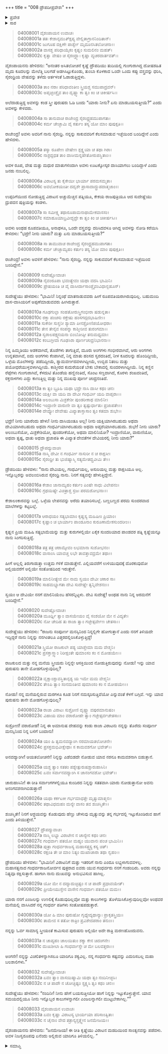 +++
title = "008 ದ್ರೌಪದೀಪ್ರವೇಶಃ"
+++

<details><summary>ಪ್ರವೇಶ</summary>


।।   ಓಂ ಓಂ ನಮೋ ನಾರಾಯಣಾಯ।।   ಶ್ರೀ ವೇದವ್ಯಾಸಾಯ ನಮಃ ।।

ಶ್ರೀ ಕೃಷ್ಣದ್ವೈಪಾಯನ ವೇದವ್ಯಾಸ ವಿರಚಿತ  

**ಶ್ರೀ ಮಹಾಭಾರತ**

**ವಿರಾಟ ಪರ್ವ**

**ವೈರಾಟ ಪರ್ವ**

**ಅಧ್ಯಾಯ 8**

</details>


<details><summary>ಸಾರ</summary>

ವಿರಾಟನ ಪತ್ನಿ ಸುದೇಷ್ಣೆಯು ದ್ರೌಪದಿಯನ್ನು ನೋಡಿ ವಿಚಾರಿಸಿದುದು (1-7). ದ್ರೌಪದಿ-ಸುದೇಷ್ಣೆಯರ ಸಂವಾದ (8-33).

</details>


> 04008001 ವೈಶಂಪಾಯನ ಉವಾಚ।  
04008001a ತತಃ ಕೇಶಾನ್ಸಮುತ್ಕ್ಷಿಪ್ಯ ವೇಲ್ಲಿತಾಗ್ರಾನನಿಂದಿತಾನ್।  
04008001c ಜುಗೂಹ ದಕ್ಷಿಣೇ ಪಾರ್ಶ್ವೇ ಮೃದೂನಸಿತಲೋಚನಾ।।  
04008002a ವಾಸಶ್ಚ ಪರಿಧಾಯೈಕಂ ಕೃಷ್ಣಂ ಸುಮಲಿನಂ ಮಹತ್।  
04008002c ಕೃತ್ವಾ ವೇಷಂ ಚ ಸೈರಂಧ್ರ್ಯಾಃ ಕೃಷ್ಣಾ ವ್ಯಚರದಾರ್ತವತ್।।

ವೈಶಂಪಾಯನನು ಹೇಳಿದನು: “ಅನಂತರ ಅಸಿತಲೋಚನೆ ಕೃಷ್ಣೆ ದ್ರೌಪದಿಯು ತುದಿಯಲ್ಲಿ ಗುಂಗುರಾಗಿದ್ದ ದೋಷರಹಿತ ಮೃದು ಕೂದಲನ್ನು ಮೇಲೆತ್ತಿ ಬಲಗಡೆ ಅಡಗಿಸಿಟ್ಟುಕೊಂಡು, ತುಂಬಾ ಕೊಳಕಾದ ಒಂದೇ ಒಂದು ಕಪ್ಪು ವಸ್ತ್ರವನ್ನು ಧರಿಸಿ, ಸೈರಂಧ್ರಿಯ ವೇಷವನ್ನು ತಳೆದು ಆರ್ತಳಂತೆ ಓಡಾಡುತ್ತಿದ್ದಳು.

> 04008003a ತಾಂ ನರಾಃ ಪರಿಧಾವಂತೀಂ ಸ್ತ್ರಿಯಶ್ಚ ಸಮುಪಾದ್ರವನ್।  
04008003c ಅಪೃಚ್ಛಂಶ್ಚೈವ ತಾಂ ದೃಷ್ಟ್ವಾ ಕಾ ತ್ವಂ ಕಿಂ ಚ ಚಿಕೀರ್ಷಸಿ।।

ಅಲೆದಾಡುತ್ತಿದ್ದ ಅವಳನ್ನು ಕಂಡ ಸ್ತ್ರೀ ಪುರುಷರು ಓಡಿ ಬಂದು “ಯಾರು ನೀನು? ಏನು ಮಾಡಬಯಸುತ್ತೀಯೆ?” ಎಂದು ಅವಳನ್ನು ಕೇಳಿದರು.

> 04008004a ಸಾ ತಾನುವಾಚ ರಾಜೇಂದ್ರ ಸೈರಂಧ್ರ್ಯಹಮುಪಾಗತಾ।  
04008004c ಕರ್ಮ ಚೇಚ್ಛಾಮಿ ವೈ ಕರ್ತುಂ ತಸ್ಯ ಯೋ ಮಾಂ ಪುಪುಕ್ಷತಿ।।

ರಾಜೇಂದ್ರ! ಅವಳು ಅವರಿಗೆ ನಾನು ಸೈರಂಧ್ರಿ. ನನ್ನನ್ನು ಸಾಕುವವರಿಗೆ ಕೆಲಸಮಾಡುವ ಇಚ್ಛೆಯಿಂದ ಬಂದಿದ್ದೇನೆ ಎಂದು ಹೇಳಿದಳು.

> 04008005a ತಸ್ಯಾ ರೂಪೇಣ ವೇಷೇಣ ಶ್ಲಕ್ಷ್ಣಯಾ ಚ ತಥಾ ಗಿರಾ।  
04008005c ನಾಶ್ರದ್ದಧತ ತಾಂ ದಾಸೀಮನ್ನಹೇತೋರುಪಸ್ಥಿತಾಂ।।

ಅವಳ ರೂಪ, ವೇಷ ಮತ್ತು ಮಧುರ ಮಾತುಗಳಿಂದಾಗಿ ಅವಳು ಊಟಕ್ಕೋಸ್ಕರ ದಾಸಿಯಾಗಲು ಬಂದಿದ್ದಾಳೆ ಎಂದು ಜನರು ನಂಬಲಿಲ್ಲ.

> 04008006a ವಿರಾಟಸ್ಯ ತು ಕೈಕೇಯೀ ಭಾರ್ಯಾ ಪರಮಸಮ್ಮತಾ।  
04008006c ಅವಲೋಕಯಂತೀ ದದೃಶೇ ಪ್ರಾಸಾದಾದ್ದ್ರುಪದಾತ್ಮಜಾಂ।।

ಉಪ್ಪರಿಗೆಯಿಂದ ನೋಡುತ್ತಿದ್ದ ವಿರಾಟನ ಅಚ್ಚುಮೆಚ್ಚಿನ ಪತ್ನಿಯೂ, ಕೇಕಯ ರಾಜಪುತ್ರಿಯೂ ಆದ ಸುದೇಷ್ಣೆಯು ದ್ರುಪದನ ಪುತ್ರಿಯನ್ನು ಕಂಡಳು.

> 04008007a ಸಾ ಸಮೀಕ್ಷ್ಯ ತಥಾರೂಪಾಮನಾಥಾಮೇಕವಾಸಸಂ।   
04008007c ಸಮಾಹೂಯಾಬ್ರವೀದ್ಭದ್ರೇ ಕಾ ತ್ವಂ ಕಿಂ ಚ ಚಿಕೀರ್ಷಸಿ।।

ಅವಳು ಅಂಥಹ ರೂಪವತಿಯೂ, ಅನಾಥಳೂ, ಒಂದೇ ವಸ್ತ್ರವನ್ನು ದರಿಸಿದವಳೂ ಆಗಿದ್ದ ಅವಳನ್ನು ನೋಡಿ ಕರೆಯಿಸಿ ಕೇಳಿದಳು: “ಭದ್ರೇ! ನೀನು ಯಾರು? ಮತ್ತು ಏನು ಮಾಡಬಯಸುತ್ತೀಯೆ?”

> 04008008a ಸಾ ತಾಮುವಾಚ ರಾಜೇಂದ್ರ ಸೈರಂಧ್ರ್ಯಹಮುಪಾಗತಾ।  
04008008c ಕರ್ಮ ಚೇಚ್ಛಾಮ್ಯಹಂ ಕರ್ತುಂ ತಸ್ಯ ಯೋ ಮಾಂ ಪುಪುಕ್ಷತಿ।।

ರಾಜೇಂದ್ರ! ಅವಳು ಅವಳಿಗೆ ಹೇಳಿದಳು: “ನಾನು ಸೈರಂಧ್ರಿ. ನನ್ನನ್ನು ಸಾಕುವವರಿಗೆ ಕೆಲಸಮಾಡುವ ಇಚ್ಛೆಯಿಂದ ಬಂದಿದ್ದೇನೆ.”

> 04008009 ಸುದೇಷ್ಣೋವಾಚ।  
04008009a ನೈವಂರೂಪಾ ಭವಂತ್ಯೇವಂ ಯಥಾ ವದಸಿ ಭಾಮಿನಿ।  
04008009c ಪ್ರೇಷಯಂತಿ ಚ ವೈ ದಾಸೀರ್ದಾಸಾಂಶ್ಚೈವಂವಿಧಾನ್ಬಹೂನ್।

ಸುದೇಷ್ಣೆಯು ಹೇಳಿದಳು: “ಭಾಮಿನಿ! ನಿನ್ನಂಥೆ ಮಾತನಾಡುವವರು ಹೀಗೆ ರೂಪವತಿಯರಾಗಿರುವುದಿಲ್ಲ. ಬಹುಮಂದಿ ದಾಸ-ದಾಸಿಯರಿಗೆ ಅಪ್ಪಣೆಮಾಡುವವರು ಹೀಗಿರುತ್ತಾರೆ.

> 04008010a ಗೂಢಗುಲ್ಫಾ ಸಂಹತೋರುಸ್ತ್ರಿಗಂಭೀರಾ ಷಡುನ್ನತಾ।  
04008010c ರಕ್ತಾ ಪಂಚಸು ರಕ್ತೇಷು ಹಂಸಗದ್ಗದಭಾಷಿಣೀ।।  
04008011a ಸುಕೇಶೀ ಸುಸ್ತನೀ ಶ್ಯಾಮಾ ಪೀನಶ್ರೋಣಿಪಯೋಧರಾ।  
04008011c ತೇನ ತೇನೈವ ಸಂಪನ್ನಾ ಕಾಶ್ಮೀರೀವ ತುರಂಗಮಾ।।  
04008012a ಸ್ವರಾಲಪಕ್ಷ್ಮನಯನಾ ಬಿಂಬೋಷ್ಠೀ ತನುಮಧ್ಯಮಾ।  
04008012c ಕಂಬುಗ್ರೀವಾ ಗೂಢಸಿರಾ ಪೂರ್ಣಚಂದ್ರನಿಭಾನನಾ।।

ನಿನ್ನ ಹಿಮ್ಮಡಿಯು ಅಡಕವಾಗಿದೆ, ತೊಡೆಗಳು ತಾಗುತ್ತಿವೆ, ಮೂರು ಅಂಗಗಳು ಗಂಭೀರವಾಗಿವೆ, ಆರು ಅಂಗಗಳು ಉನ್ನತವಾಗಿವೆ, ಐದು ಅಂಗಗಳು ಕೆಂಪಾಗಿವೆ, ನಿನ್ನ ಮಾತು ಹಂಸದ ಸ್ವರದಂತಿದೆ, ನೀಳ ಕೂದಲನ್ನು ಹೊಂದಿದ್ದೀಯೆ, ಒಳ್ಳೆಯ ಮೊಲೆಗಳನ್ನು ಪಡೆದಿದ್ದೀಯೆ, ಶ್ಯಾಮವರ್ಣದವಳಾಗಿದ್ದೀಯೆ, ಉಬ್ಬಿದ ನಿತಂಬ ಮತ್ತು ಪಯೋಧರೆಯುಳ್ಳವಳಾಗಿದ್ದೀಯೆ. ಕಾಶ್ಮೀರದ ಕುದುರೆಯಂತೆ ಬೇಕು ಬೇಕಾದಲ್ಲಿ ಸುಂದರಳಾಗಿದ್ದೀಯೆ. ನಿನ್ನ ಕಣ್ಣಿನ ರೆಪ್ಪೆಗಳು ಗುಂಗುರಾಗಿವೆ, ಕೆಳದುಟಿ ತೊಂಡೆಯ ಹಣ್ಣಿನಂತಿದೆ, ಸೊಂಟ ಸಣ್ಣದಾಗಿದೆ, ಕೊರಳು ಶಂಖದಂತಿದೆ, ರಕ್ತನಾಳಗಳು ಎದ್ದು ಕಾಣುತ್ತಿಲ್ಲ ಮತ್ತು ನಿನ್ನ ಮುಖವು ಪೂರ್ಣ ಚಂದ್ರನಂತಿದೆ.

> 04008013a ಕಾ ತ್ವಂ ಬ್ರೂಹಿ ಯಥಾ ಭದ್ರೇ ನಾಸಿ ದಾಸೀ ಕಥಂ ಚನ।  
04008013c ಯಕ್ಷೀ ವಾ ಯದಿ ವಾ ದೇವೀ ಗಂಧರ್ವೀ ಯದಿ ವಾಪ್ಸರಾಃ।।  
04008014a ಅಲಂಬುಸಾ ಮಿಶ್ರಕೇಶೀ ಪುಂಡರೀಕಾಥ ಮಾಲಿನೀ।  
04008014c ಇಂದ್ರಾಣೀ ವಾರುಣೀ ವಾ ತ್ವಂ ತ್ವಷ್ಟುರ್ಧಾತುಃ ಪ್ರಜಾಪತೇಃ।।  
04008014e ದೇವ್ಯೋ ದೇವೇಷು ವಿಖ್ಯಾತಾಸ್ತಾಸಾಂ ತ್ವಂ ಕತಮಾ ಶುಭೇ।।

ಭದ್ರೇ! ನೀನು ಯಾರೆಂದು ಹೇಳು! ನೀನು ದಾಸಿಯಂತೂ ಅಲ್ಲ! ನೀನು ಯಕ್ಷಿಯಾಗಿರಬಹುದು ಅಥವಾ ದೇವಿಯಾಗಿರಬಹುದು ಅಥವಾ ಗಂಧರ್ವಿಯಾಗಿರಬಹುದು ಅಥವಾ ಅಪ್ಸರೆಯಾಗಿರಬಹುದು. ಶುಭೇ! ನೀನು ಯಾರು? ಅಲಂಬುಸೆಯೋ, ಮಿಶ್ರಕೇಶಿಯೋ, ಪುಂಡರೀಕೆಯೋ, ಅಥವಾ ಮಾಲಿನಿಯೋ? ಇಂದ್ರಾಣಿಯೋ, ವಾರುಣಿಯೋ, ಅಥವಾ ತ್ವಷ್ಟ, ಧಾತು ಅಥವಾ ಪ್ರಜಾಪತಿ ಈ ವಿಖ್ಯಾತ ದೇವತೆಗಳ ದೇವಿಯರಲ್ಲಿ ನೀನು ಯಾರು?”

> 04008015 ದ್ರೌಪದ್ಯುವಾಚ।  
04008015a ನಾಸ್ಮಿ ದೇವೀ ನ ಗಂಧರ್ವೀ ನಾಸುರೀ ನ ಚ ರಾಕ್ಷಸೀ।  
04008015c ಸೈರಂಧ್ರೀ ತು ಭುಜಿಷ್ಯಾಸ್ಮಿ ಸತ್ಯಮೇತದ್ಬ್ರವೀಮಿ ತೇ।।

ದ್ರೌಪದಿಯು ಹೇಳಿದಳು: “ನಾನು ದೇವಿಯಲ್ಲ, ಗಂಧರ್ವಿಯಲ್ಲ, ಅಸುರಿಯಲ್ಲ ಮತ್ತು ರಾಕ್ಷಸಿಯೂ ಅಲ್ಲ. ಇನ್ನೊಬ್ಬರನ್ನು ಅವಲಂಬಿಸಿರುವ ಸೈರಂಧ್ರಿ ನಾನು. ನಿನಗೆ ಸತ್ಯವನ್ನೇ ಹೇಳುತ್ತಿದ್ದೇನೆ.

> 04008016a ಕೇಶಾಂ ಜಾನಾಮ್ಯಹಂ ಕರ್ತುಂ ಪಿಂಷೇ ಸಾಧು ವಿಲೇಪನಂ।  
04008016c ಗ್ರಥಯಿಷ್ಯೇ ವಿಚಿತ್ರಾಶ್ಚ ಸ್ರಜಃ ಪರಮಶೋಭನಾಃ।।

ಕೇಶಾಲಂಕಾರವನ್ನು ಬಲ್ಲೆ. ಒಳ್ಳೆಯ ಲೇಪನವನ್ನು ಅರೆದು ತಯಾರಿಸಬಲ್ಲೆ. ಬಣ್ಣಬಣ್ಣದ ಪರಮ ಸುಂದರವಾದ ಮಾಲೆಗಳನ್ನು ಕಟ್ಟಬಲ್ಲೆ.

> 04008017a ಆರಾಧಯಂ ಸತ್ಯಭಾಮಾಂ ಕೃಷ್ಣಸ್ಯ ಮಹಿಷೀಂ ಪ್ರಿಯಾಂ।  
04008017c ಕೃಷ್ಣಾಂ ಚ ಭಾರ್ಯಾಂ ಪಾಂಡೂನಾಂ ಕುರೂಣಾಮೇಕಸುಂದರೀಂ।।

ಕೃಷ್ಣನ ಪ್ರಿಯ ಮಹಿಷಿ ಸತ್ಯಭಾಮೆಯನ್ನು ಮತ್ತು ಕುರುಗಳಲ್ಲಿಯೇ ಏಕೈಕ ಸುಂದರಿಯಾದ ಪಾಂಡವರ ಪತ್ನಿ ಕೃಷ್ಣೆಯನ್ನೂ ನಾನು ಸಿಂಗರಿಸುತ್ತಿದ್ದೆ.

> 04008018a ತತ್ರ ತತ್ರ ಚರಾಮ್ಯೇವಂ ಲಭಮಾನಾ ಸುಶೋಭನಂ।  
04008018c ವಾಸಾಂಸಿ ಯಾವಚ್ಚ ಲಭೇ ತಾವತ್ತಾವದ್ರಮೇ ತಥಾ।।

ಹೀಗೆ ಅಲ್ಲಲ್ಲಿ ತಿರುಗಾಡುತ್ತಾ ಉತ್ತಮ ಗಳಿಕೆ ಮಾಡುತ್ತೇನೆ. ಎಲ್ಲಿಯವರೆಗೆ ಉಳಿಯುವುದಕ್ಕೆ ದೊರಕುವುದೋ ಅಲ್ಲಿಯವರೆಗೆ ಅಲ್ಲಿಯೇ ಸಂತೋಷದಿಂದ ಇರುತ್ತೇನೆ.

> 04008019a ಮಾಲಿನೀತ್ಯೇವ ಮೇ ನಾಮ ಸ್ವಯಂ ದೇವೀ ಚಕಾರ ಸಾ।  
04008019c ಸಾಹಮಭ್ಯಾಗತಾ ದೇವಿ ಸುದೇಷ್ಣೇ ತ್ವನ್ನಿವೇಶನಂ।।

ಸ್ವಯಂ ಆ ದೇವಿಯೇ ನನಗೆ ಮಾಲಿನಿಯೆಂಬ ಹೆಸರನ್ನಿಟ್ಟಳು. ದೇವಿ ಸುದೇಷ್ಣೆ! ಅಂಥಹ ನಾನು ನಿನ್ನ ಅರಮನೆಗೆ ಬಂದಿದ್ದೇನೆ.”

> 04008020 ಸುದೇಷ್ಣೋವಾಚ।   
04008020a ಮೂರ್ಧ್ನಿ ತ್ವಾಂ ವಾಸಯೇಯಂ ವೈ ಸಂಶಯೋ ಮೇ ನ ವಿದ್ಯತೇ।  
04008020c ನೋ ಚೇದಿಹ ತು ರಾಜಾ ತ್ವಾಂ ಗಚ್ಛೇತ್ಸರ್ವೇಣ ಚೇತಸಾ।।

ಸುದೇಷ್ಣೆಯು ಹೇಳಿದಳು: “ರಾಜನು ಸಂಪೂರ್ಣ ಮನಸ್ಸಿನಿಂದ ನಿನ್ನಲ್ಲಿಗೇ ಹೋಗುತ್ತಾನೆ ಎಂದು ನನಗೆ ತಿಳಿಯದೇ ಇದ್ದಿದ್ದರೆ ನಾನು ನಿನ್ನನ್ನು ನನಗಿಂತಲೂ ಎತ್ತರದಲ್ಲಿರಿಸಿಕೊಳ್ಳುತ್ತಿದ್ದೆ!

> 04008021a ಸ್ತ್ರಿಯೋ ರಾಜಕುಲೇ ಪಶ್ಯ ಯಾಶ್ಚೇಮಾ ಮಮ ವೇಶ್ಮನಿ।  
04008021c ಪ್ರಸಕ್ತಾಸ್ತ್ವಾಂ ನಿರೀಕ್ಷಂತೇ ಪುಮಾಂಸಂ ಕಂ ನ ಮೋಹಯೇಃ।।

ರಾಜಕುಲದ ಮತ್ತು ನನ್ನ ಮನೆಯ ಸ್ತ್ರೀಯರು ನಿನ್ನನ್ನೇ ಆಸಕ್ತಿಯಿಂದ ನೋಡುತ್ತಿರುವುದನ್ನು ನೋಡು! ಇನ್ನು ಯಾವ ಪುರುಷನು ತಾನೇ ಮೋಹಗೊಳ್ಳುವುದಿಲ್ಲ?

> 04008022a ವೃಕ್ಷಾಂಶ್ಚಾವಸ್ಥಿತಾನ್ಪಶ್ಯ ಯ ಇಮೇ ಮಮ ವೇಶ್ಮನಿ।  
04008022c ತೇಽಪಿ ತ್ವಾಂ ಸಂನಮಂತೀವ ಪುಮಾಂಸಂ ಕಂ ನ ಮೋಹಯೇಃ।।

ನೋಡು! ನನ್ನ ಮನೆಯಲ್ಲಿರುವ ಮರಗಳೂ ಕೂಡ ನಿನಗೆ ನಮಸ್ಕರಿಸುತ್ತಿವೆಯೋ ಎನ್ನುವಂತೆ ಕೆಳಗೆ ಬಗ್ಗಿವೆ. ಇನ್ನು ಯಾವ ಪುರುಷನು ತಾನೇ ಮೋಹಗೊಳ್ಳುವುದಿಲ್ಲ?

> 04008023a ರಾಜಾ ವಿರಾಟಃ ಸುಶ್ರೋಣಿ ದೃಷ್ಟ್ವಾ ವಪುರಮಾನುಷಂ।   
04008023c ವಿಹಾಯ ಮಾಂ ವರಾರೋಹೇ ತ್ವಾಂ ಗಚ್ಛೇತ್ಸರ್ವಚೇತಸಾ।।

ಸುಶ್ರೋಣಿ! ವರಾರೋಹೆ! ನಿನ್ನ ಈ ಅಮಾನುಷ ದೇಹವನ್ನು ಕಂಡು ರಾಜಾ ವಿರಾಟನು ನನ್ನನ್ನು ತೊರೆದು ಸಂಪೂರ್ಣ ಮನಸ್ಸಿನಿಂದ ನಿನ್ನ ಬಳಿಗೆ ಬಂದಾನು!

> 04008024a ಯಂ ಹಿ ತ್ವಮನವದ್ಯಾಂಗಿ ನರಮಾಯತಲೋಚನೇ।  
04008024c ಪ್ರಸಕ್ತಮಭಿವೀಕ್ಷೇಥಾಃ ಸ ಕಾಮವಶಗೋ ಭವೇತ್।।

ಅನವದ್ಯಾಂಗೀ! ಆಯತಲೋಚನೇ! ನಿನ್ನನ್ನು ಎಡೆಬಿಡದೇ ನೋಡುವ ಯಾವ ನರನೂ ಕಾಮವಶನಾಗಿ ಬಿಡುತ್ತಾನೆ.

> 04008025a ಯಶ್ಚ ತ್ವಾಂ ಸತತಂ ಪಶ್ಯೇತ್ಪುರುಷಶ್ಚಾರುಹಾಸಿನಿ।  
04008025c ಏವಂ ಸರ್ವಾನವದ್ಯಾಂಗಿ ಸ ಚಾನಂಗವಶೋ ಭವೇತ್।।

ಚಾರುಹಾಸಿನೀ! ಈ ರೀತಿ ಸರ್ವಾಂಗಗಳಲ್ಲಿಯೂ ಕುಂದಿರದ ನಿನ್ನನ್ನು ಸತತವಾಗಿ ಯಾರು ನೋಡುತ್ತಾನೋ ಅವನು ಅನಂಗವಶನಾಗಿಬಿಡುತ್ತಾನೆ!

> 04008026a ಯಥಾ ಕರ್ಕಟಕೀ ಗರ್ಭಮಾಧತ್ತೇ ಮೃತ್ಯುಮಾತ್ಮನಃ।   
04008026c ತಥಾವಿಧಮಹಂ ಮನ್ಯೇ ವಾಸಂ ತವ ಶುಚಿಸ್ಮಿತೇ।।

ಶುಚಿಸ್ಮಿತೇ! ನಿನಗೆ ಆಶ್ರಯವನ್ನು ಕೊಡುವುದು ಹೆಣ್ಣು ಚೇಳುವು ಮೃತ್ಯುವನ್ನು ತನ್ನ ಗರ್ಭದಲ್ಲಿ ಇಟ್ಟುಕೊಂಡಿರುವ ಹಾಗೆ ಎಂದು ತಿಳಿಯುತ್ತೇನೆ.”

> 04008027 ದ್ರೌಪದ್ಯುವಾಚ।  
04008027a ನಾಸ್ಮಿ ಲಭ್ಯಾ ವಿರಾಟೇನ ನ ಚಾನ್ಯೇನ ಕಥಂ ಚನ।  
04008027c ಗಂಧರ್ವಾಃ ಪತಯೋ ಮಹ್ಯಂ ಯುವಾನಃ ಪಂಚ ಭಾಮಿನಿ।।  
04008028a ಪುತ್ರಾ ಗಂಧರ್ವರಾಜಸ್ಯ ಮಹಾಸತ್ತ್ವಸ್ಯ ಕಸ್ಯ ಚಿತ್।   
04008028c ರಕ್ಷಂತಿ ತೇ ಚ ಮಾಂ ನಿತ್ಯಂ ದುಃಖಾಚಾರಾ ತಥಾ ನ್ವಹಂ।।

ದ್ರೌಪದಿಯು ಹೇಳಿದಳು: “ಭಾಮಿನೀ! ವಿರಾಟನಿಗೆ ಮತ್ತು ಇತರರಿಗೆ ನಾನು ಎಂದೂ ಲಭ್ಯಳಾಗುವವಳಲ್ಲ. ಮಹಾಸತ್ವನಾದ ಗಂಧರ್ವರಾಜನೋರ್ವನ ಪುತ್ರರಾದ ಐವರು ಯುವ ಗಂಧರ್ವರು ನನಗೆ ಗಂಡಂದಿರು. ಅವರು ನನ್ನನ್ನು ನಿತ್ಯವೂ ರಕ್ಷಿಸುತ್ತಾರೆ. ಹಾಗಾಗಿ ನಾನು ದುಃಖವನ್ನು ಅನುಭವಿಸುವ ಹಾಗಿಲ್ಲ.

> 04008029a ಯೋ ಮೇ ನ ದದ್ಯಾದುಚ್ಛಿಷ್ಟಂ ನ ಚ ಪಾದೌ ಪ್ರಧಾವಯೇತ್।  
04008029c ಪ್ರೀಯೇಯುಸ್ತೇನ ವಾಸೇನ ಗಂಧರ್ವಾಃ ಪತಯೋ ಮಮ।।

ಯಾರು ನನಗೆ ಎಂಜಲನ್ನು ಉಣಲಿಕ್ಕೆ ಕೊಡುವುದಿಲ್ಲವೋ ಮತ್ತು ಕಾಲುಗಳನ್ನು ತೊಳೆಯಿಸಿಕೊಳ್ಳುವುದಿಲ್ಲವೋ ಅಂಥವರ ಮನೆಯಲ್ಲಿ ವಾಸಿಸಿದರೆ ನನ್ನ ಗಂಧರ್ವ ಪತಿಗಳು ಸಂತೋಷಪಡುತ್ತಾರೆ.

> 04008030a ಯೋ ಹಿ ಮಾಂ ಪುರುಷೋ ಗೃಧ್ಯೇದ್ಯಥಾನ್ಯಾಃ ಪ್ರಾಕೃತಸ್ತ್ರಿಯಃ।   
04008030c ತಾಮೇವ ಸ ತತೋ ರಾತ್ರಿಂ ಪ್ರವಿಶೇದಪರಾಂ ತನುಂ।।

ನನ್ನನ್ನು ಓರ್ವ ಸಾಮಾನ್ಯ ಸ್ತ್ರೀಯಂತೆ ಕಾಮಿಸುವ ಪುರುಷನು ಅಲ್ಲಿಯೇ ಅದೇ ರಾತ್ರಿ ಮರಣಹೊಂದುವನು.

> 04008031a ನ ಚಾಪ್ಯಹಂ ಚಾಲಯಿತುಂ ಶಕ್ಯಾ ಕೇನ ಚಿದಂಗನೇ।  
04008031c ದುಃಖಶೀಲಾ ಹಿ ಗಂಧರ್ವಾಸ್ತೇ ಚ ಮೇ ಬಲವತ್ತರಾಃ।।

ಅಂಗನೇ! ನನ್ನನ್ನು ವಿಚಲಿತಳನ್ನಾಗಿಸಲೂ ಯಾರಿಗೂ ಶಕ್ಯವಿಲ್ಲ. ನನ್ನ ಗಂಧರ್ವರು ಕಷ್ಟವನ್ನು ಎದುರಿಸಬಲ್ಲ ಮಹಾ ಬಲಶಾಲಿಗಳು.”

> 04008032 ಸುದೇಷ್ಣೋವಾಚ।  
04008032a ಏವಂ ತ್ವಾಂ ವಾಸಯಿಷ್ಯಾಮಿ ಯಥಾ ತ್ವಂ ನಂದಿನೀಚ್ಛಸಿ।  
04008032c ನ ಚ ಪಾದೌ ನ ಚೋಚ್ಛಿಷ್ಟಂ ಸ್ಪ್ರಕ್ಷ್ಯಸಿ ತ್ವಂ ಕಥಂ ಚನ।।

ಸುದೇಷ್ಣೆಯು ಹೇಳಿದಳು: “ನಂದಿನೀ! ನೀನು ಹೇಗೆ ಬಯಸುತ್ತೀಯೋ ಹಾಗೆ ನಿನ್ನನ್ನು ಇಟ್ಟುಕೊಳ್ಳುತ್ತೇನೆ. ಯಾವ ಸಮಯದಲ್ಲಿಯೂ ನೀನು ಇನ್ನೊಬ್ಬರ ಕಾಲುಗಳನ್ನಾಗಲೀ ಎಂಜಲನ್ನಾಗಲೀ ಮುಟ್ಟಬೇಕಾಗಿಲ್ಲ.””

> 04008033 ವೈಶಂಪಾಯನ ಉವಾಚ।   
04008033a ಏವಂ ಕೃಷ್ಣಾ ವಿರಾಟಸ್ಯ ಭಾರ್ಯಯಾ ಪರಿಸಾಂತ್ವಿತಾ।  
04008033c ನ ಚೈನಾಂ ವೇದ ತತ್ರಾನ್ಯಸ್ತತ್ತ್ವೇನ ಜನಮೇಜಯ।।

ವೈಶಂಪಾಯನನು ಹೇಳಿದನು: “ಜನಮೇಜಯ! ಈ ರೀತಿ ಕೃಷ್ಣೆಯು ವಿರಾಟನ ಮಡದಿಯಿಂದ ಸಾಂತ್ವನವನ್ನು ಪಡೆದಳು. ಅವಳ ನಿಜಸ್ವರೂಪವು ಏನೆಂದು ಅಲ್ಲಿರುವ ಯಾರಿಗೂ ತಿಳಿಯಲಿಲ್ಲ. ”


<details><summary>ಸಮಾಪ್ತಿ</summary>


ಇತಿ ಶ್ರೀಮಹಾಭಾರತೇ ವಿರಾಟಪರ್ವಣಿ ವೈರಾಟಪರ್ವಣಿ ಪುರಪ್ರವೇಶೇ ದ್ರೌಪದೀಪ್ರವೇಶೋ ನಾಮ ಅಷ್ಟಮೋಽಧ್ಯಾಯಃ।।  
ಇದು ಶ್ರೀ ಮಹಾಭಾರತದ ವಿರಾಟಪರ್ವದಲ್ಲಿ ವೈರಾಟಪರ್ವದಲ್ಲಿ ಪುರಪ್ರವೇಶದಲ್ಲಿ ದ್ರೌಪದೀಪ್ರವೇಶವೆನ್ನುವ ಎಂಟನೆಯ ಅಧ್ಯಾಯವು.


</details>
